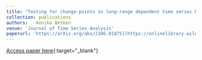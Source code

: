 ```yaml
---
title: "Testing for change-points in long-range dependent time series by means of a self-normalized Wilcoxon test"
collection: publications
authors:   Annika Betken
venue: 'Journal of Time Series Analysis'
paperurl: 'https://arXiv.org/abs/2106.01875](https://onlinelibrary.wiley.com/doi/abs/10.1111/jtsa.12187'
---
```

[Access paper here]([https://arXiv.org/abs/2106.01875](https://onlinelibrary.wiley.com/doi/abs/10.1111/jtsa.12187)https://onlinelibrary.wiley.com/doi/abs/10.1111/jtsa.12187){:target="_blank"}
